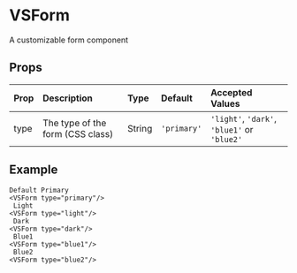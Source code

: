 # VSForm

A customizable form component

## Props

| Prop  | Description                               | Type   | Default     |              Accepted Values                |
| :---- | :---------------------------------------- | :----- | :---------- | :------------------------------------------ | 
| type  | The type of the form (CSS class)          | String | `'primary'` | `'light'`, `'dark'`, `'blue1'` or `'blue2'` |

## Example

```vue
Default Primary
<VSForm type="primary"/>
 Light 
<VSForm type="light"/>
 Dark 
<VSForm type="dark"/>
 Blue1
<VSForm type="blue1"/>
 Blue2
<VSForm type="blue2"/>

```

<FormExample />

<script setup>
import FormExample from './FormExample.vue'
</script>